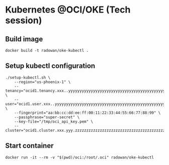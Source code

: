 # Kubernetes @OCI/OKE (Tech session)

## Build image
```
docker build -t radowan/oke-kubectl .
```

## Setup kubectl configuration
```
./setup-kubectl.sh \
    --region="us-phoenix-1" \
    --tenancy="ocid1.tenancy.xxx..yyyyyyyyyyyyyyyyyyyyyyyyyyyyyyyyyyyyyyyyyyyyyyyyyyyyyyyyyyyy" \
    --user="ocid1.user.xxx..yyyyyyyyyyyyyyyyyyyyyyyyyyyyyyyyyyyyyyyyyyyyyyyyyyyyyyyyyyy" \
    --fingerprint="aa:bb:cc:dd:ee:ff:00:11:22:33:44:55:66:77:88:99" \
    --passphrase="super-secret" \
    --key-file="/tmp/oci_api_key.pem" \
    --cluster="ocid1.cluster.xxx.yyy.zzzzzzzzzzzzzzzzzzzzzzzzzzzzzzzzzzzzzzzzzzzzzzzzzzzzzzzzzzzzzzzzz"
```
## Start container
```
docker run -it --rm -v "$(pwd)/oci:/root/.oci" radowan/oke-kubectl
```

